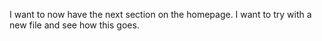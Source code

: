 I want to now have the next section on the homepage. I want to try with a new file and see how this goes.
